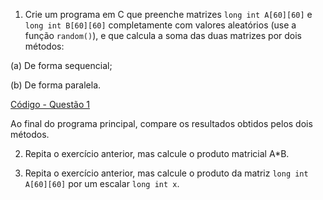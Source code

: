 1. Crie um programa em C que preenche matrizes `long int A[60][60]` e `long int B[60][60]` completamente com valores aleatórios (use a função `random()`), e que calcula a soma das duas matrizes por dois métodos:

(a) De forma sequencial;

(b) De forma paralela.

[Código - Questão 1](/1_Respostas/08_Threads_Mutexes/Q5.c)


Ao final do programa principal, compare os resultados obtidos pelos dois métodos.

2. Repita o exercício anterior, mas calcule o produto matricial A*B.

3. Repita o exercício anterior, mas calcule o produto da matriz `long int A[60][60]` por um escalar `long int x`.
